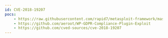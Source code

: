 ```yaml
---
id: CVE-2018-19207
pocs:
    - https://raw.githubusercontent.com/rapid7/metasploit-framework/master/modules/auxiliary/admin/http/wp_gdpr_compliance_privesc.rb
    - https://github.com/aeroot/WP-GDPR-Compliance-Plugin-Exploit
    - https://github.com/cved-sources/cve-2018-19207
---
```

